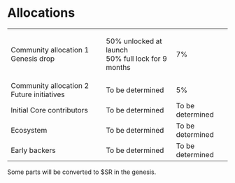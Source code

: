# Allocations

|                                           |                                                             |                  |
| ----------------------------------------- | ----------------------------------------------------------- | ---------------- |
| Community allocation 1 Genesis drop       | <p>50% unlocked at launch<br>50% full lock for 9 months</p> | 7%               |
| Community allocation 2 Future initiatives | To be determined                                            | 5%               |
| Initial Core contributors                 | To be determined                                            | To be determined |
| Ecosystem                                 | To be determined                                            | To be determined |
| Early backers                             | To be determined                                            | To be determined |

Some parts will be converted to $SR in the genesis.
